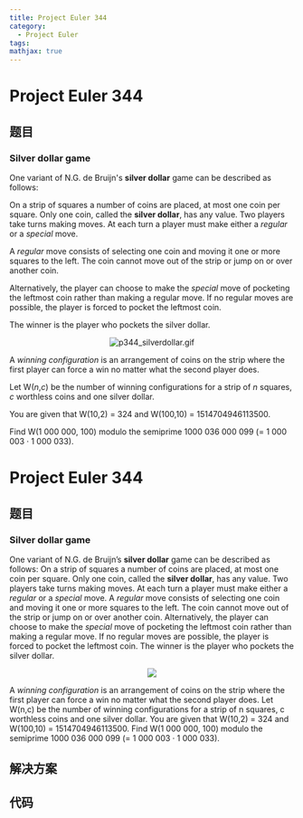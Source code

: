 ```yaml
---
title: Project Euler 344
category:
  - Project Euler
tags:
mathjax: true
---
```

<escape><!-- more --></escape>
    
# Project Euler 344
## 题目
### Silver dollar game


One variant of N.G. de Bruijn's <b>silver dollar</b> game can be described as follows:

On a strip of squares a number of coins are placed, at most one coin per square. Only one coin, called the <b>silver dollar</b>, has any value. Two players take turns making moves. At each turn a player must make either a <i>regular</i> or a <i>special</i> move.

A <i>regular</i> move consists of selecting one coin and moving it one or more squares to the left. The coin cannot move out of the strip or jump on or over another coin.

Alternatively, the player can choose to make the <i>special</i> move of pocketing the leftmost coin rather than making a regular move. If no regular moves are possible, the player is forced to pocket the leftmost coin.

The winner is the player who pockets the silver dollar.


<div align="center">
<img src="project/images/p344_silverdollar.gif" alt="p344_silverdollar.gif" /><br /></div>

A <i>winning configuration</i> is an arrangement of coins on the strip where the first player can force a win no matter what the second player does.

Let W(<var>n</var>,<var>c</var>) be the number of winning configurations for a strip of <var>n</var> squares, <var>c</var> worthless coins and one silver dollar.

You are given that W(10,2) = 324 and W(100,10) = 1514704946113500.

Find W(1 000 000, 100) modulo the semiprime 1000 036 000 099 (= 1 000 003 · 1 000 033).




# Project Euler 344
## 题目
### Silver dollar game

One variant of N.G. de Bruijn’s <b>silver dollar</b> game can be described as follows:
On a strip of squares a number of coins are placed, at most one coin per square. Only one coin, called the <b>silver dollar</b>, has any value. Two players take turns making moves. At each turn a player must make either a <i>regular</i> or a <i>special</i> move.
A <i>regular</i> move consists of selecting one coin and moving it one or more squares to the left. The coin cannot move out of the strip or jump on or over another coin.
Alternatively, the player can choose to make the <i>special</i> move of pocketing the leftmost coin rather than making a regular move. If no regular moves are possible, the player is forced to pocket the leftmost coin.
The winner is the player who pockets the silver dollar.
<center><img src="https://projecteuler.net/project/images/p344_silverdollar.gif"></center>

A <i>winning configuration</i> is an arrangement of coins on the strip where the first player can force a win no matter what the second player does.
Let W(n,c) be the number of winning configurations for a strip of n squares, c worthless coins and one silver dollar.
You are given that W(10,2) = 324 and W(100,10) = 1514704946113500.
Find W(1 000 000, 100) modulo the semiprime 1000 036 000 099 (= 1 000 003 · 1 000 033).


## 解决方案


## 代码


